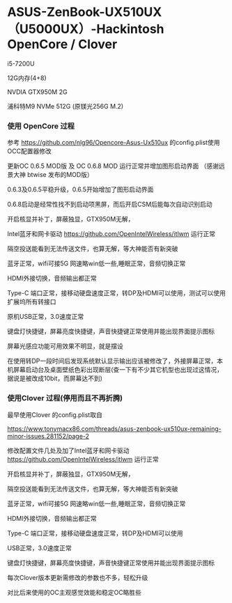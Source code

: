 # ASUS-ZenBook-UX510UX（U5000UX）-Hackintosh OpenCore / Clover

i5-7200U

12G内存(4+8)

NVDIA GTX950M 2G

浦科特M9 NVMe 512G (原镁光256G M.2)


### 使用 OpenCore 过程

参考 https://github.com/nlg96/Opencore-Asus-Ux510ux 的config.plist使用OCC配置器修改

更新OC 0.6.5 MOD版 及 OC 0.6.8 MOD 运行正常并增加图形启动界面 （感谢远景大神 btwise 发布的MOD版）

0.6.3及0.6.5平稳升级，0.6.5开始增加了图形启动界面

0.6.8启动是经常性找不到启动项黑屏，而后开启CSM后能每次自动识别启动

开启核显并补丁，屏蔽独显，GTX950M无解，

Intel蓝牙和网卡驱动 https://github.com/OpenIntelWireless/itlwm 运行正常

隔空投送能看到无法传送文件，也算无解，等大神能否有新突破

蓝牙正常，wifi可接5G 网速略win低一些,睡眠正常，音频切换正常

HDMI外接切换，音频输出都正常

Type-C 端口正常，接移动硬盘速度正常，转DP及HDMI可以使用，测试可以使用扩展坞所有转接口

原机USB正常，3.0速度正常

键盘灯快捷键，屏幕亮度快捷键，声音快捷键正常使用并能出现界面提示图标

屏幕光感应功能可用效果不明显，就是摆设

在使用转DP一段时间后发现系统默认显示输出应该被修改了，外接屏幕正常，本机屏幕启动台及桌面壁纸色彩出现断层(查一下有不少其它机型也出现过这情况，据说是被改成10bit，而屏幕达不到)



### 使用Clover 过程(停用而且不再折腾)

最早使用Clover 的config.plist取自

https://www.tonymacx86.com/threads/asus-zenbook-ux510ux-remaining-minor-issues.281152/page-2 

修改配置文件几处及加了Intel蓝牙和网卡驱动 https://github.com/OpenIntelWireless/itlwm 运行正常

开启核显并补丁，屏蔽独显，GTX950M无解，

隔空投送能看到无法传送文件，也算无解，等大神能否有新突破

蓝牙正常，wifi可接5G 网速略win低一些,睡眠正常，音频切换正常

HDMI外接切换，音频输出都正常

Type-C 端口正常，接移动硬盘速度正常，转DP及HDMI可以使用

USB正常，3.0速度正常

键盘灯快捷键，屏幕亮度快捷键，声音快捷键正常使用并能出现界面提示图标

每次Clover版本更新需修改的参数也不多，轻松升级

对比后来使用的OC主观感觉效能和稳定OC略胜些

